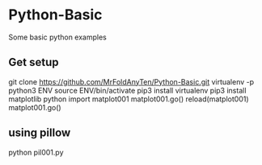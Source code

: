 # Python-Basic
Some basic python examples

## Get setup

git clone https://github.com/MrFoldAnyTen/Python-Basic.git
virtualenv -p python3 ENV
source ENV/bin/activate
pip3 install virtualenv
pip3 install matplotlib
python
import matplot001
matplot001.go()
reload(matplot001)
matplot001.go()

## using pillow

python pil001.py
